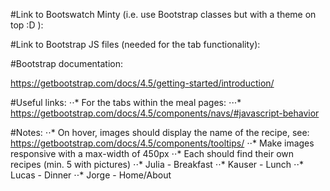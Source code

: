 #Link to Bootswatch Minty (i.e. use Bootstrap classes but with a theme on top :D ):

<!--Add to header-->
<link rel="stylesheet" href="https://bootswatch.com/4/minty/bootstrap.min.css" >

#Link to Bootstrap JS files (needed for the tab functionality):

<!--Add right about the closing body tag-->
<script src="https://code.jquery.com/jquery-3.5.1.slim.min.js" integrity="sha384-DfXdz2htPH0lsSSs5nCTpuj/zy4C+OGpamoFVy38MVBnE+IbbVYUew+OrCXaRkfj" crossorigin="anonymous"></script>
<script src="https://cdn.jsdelivr.net/npm/popper.js@1.16.0/dist/umd/popper.min.js" integrity="sha384-Q6E9RHvbIyZFJoft+2mJbHaEWldlvI9IOYy5n3zV9zzTtmI3UksdQRVvoxMfooAo" crossorigin="anonymous"></script>
<script src="https://stackpath.bootstrapcdn.com/bootstrap/4.5.0/js/bootstrap.min.js" integrity="sha384-OgVRvuATP1z7JjHLkuOU7Xw704+h835Lr+6QL9UvYjZE3Ipu6Tp75j7Bh/kR0JKI" crossorigin="anonymous"></script>

#Bootstrap documentation:

https://getbootstrap.com/docs/4.5/getting-started/introduction/

#Useful links:
⋅⋅* For the tabs within the meal pages:
⋅⋅⋅* https://getbootstrap.com/docs/4.5/components/navs/#javascript-behavior

#Notes:
⋅⋅* On hover, images should display the name of the recipe, see: https://getbootstrap.com/docs/4.5/components/tooltips/
⋅⋅* Make images responsive with a max-width of 450px
⋅⋅* Each should find their own recipes (min. 5 with pictures)
⋅⋅* Julia - Breakfast
⋅⋅* Kauser - Lunch
⋅⋅* Lucas - Dinner
⋅⋅\* Jorge - Home/About
